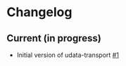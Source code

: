 # Changelog

## Current (in progress)

- Initial version of udata-transport [#1](https://github.com/opendatateam/udata-transport/pull/1)
